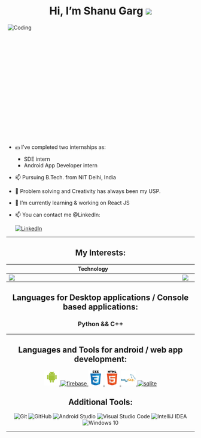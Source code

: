 <h1 align="center">  Hi, I’m Shanu Garg <img src="https://raw.githubusercontent.com/MartinHeinz/MartinHeinz/master/wave.gif" width="30px"></h1>

<p><img align="right" alt="Coding" width="500" height="320" src="https://github.com/Shanugarg499/Shanugarg499/blob/main/lightsimage.gif?raw=true"/></br></p>
   
- 💵 I’ve completed two internships as:
    <ul type="square" align ="centre">
      <li> SDE intern </li>
      <li> Android App Developer intern </li>
    </ul>

- 📫 Pursuing B.Tech. from NIT Delhi, India

- 💞️ Problem solving and Creativity has always been my USP.

- 🌱 I’m currently learning & working on React JS


- 📫 You can contact me @LinkedIn: 
    <p> <a href = "https://www.linkedin.com/in/shanu-garg-a46672190/"><img alt="LinkedIn" src="https://img.shields.io/badge/linkedin-%230077B5.svg?&logo=linkedin&logoColor=white"/></a></p>
 
      
<hr>
<h2 align="center">My Interests:</br></h2>

Technology | Virtual Reality
------------ | -------------
<img align="left" width="450" src="https://github.com/Shanugarg499/Shanugarg499/blob/main/techimage.gif?raw=true"/> | <img align="right" width="450" src="https://github.com/Shanugarg499/Shanugarg499/blob/main/virtual-reality.gif"/>


<h2 align="center">Languages for Desktop applications / Console based applications:</h2>
<h3 align="center">Python && C++<br></h3>


<hr>

<h2 align="center">Languages and Tools for android / web app development:</h2>
<div align="center">
<p align="center"> <a href="https://developer.android.com" target="_blank"> <img src="https://raw.githubusercontent.com/devicons/devicon/master/icons/android/android-original-wordmark.svg" alt="android" width="40" height="40"/> </a><a href="https://firebase.google.com/" target="_blank"> <img src="https://www.vectorlogo.zone/logos/firebase/firebase-icon.svg" alt="firebase" width="40" height="40"/> </a><a href="https://www.w3schools.com/css/" target="_blank"> <img src="https://raw.githubusercontent.com/devicons/devicon/master/icons/css3/css3-original-wordmark.svg" alt="css3" width="40" height="40"/> </a> <a href="https://www.w3.org/html/" target="_blank"> <img src="https://raw.githubusercontent.com/devicons/devicon/master/icons/html5/html5-original-wordmark.svg" alt="html5" width="40" height="40"/> </a><a href="https://www.mysql.com/" target="_blank"> <img src="https://raw.githubusercontent.com/devicons/devicon/master/icons/mysql/mysql-original-wordmark.svg" alt="mysql" width="40" height="40"/>  </a><a href="https://www.sqlite.org/" target="_blank"> <img src="https://www.vectorlogo.zone/logos/sqlite/sqlite-icon.svg" alt="sqlite" width="40" height="40"/></a>
</div>

<h2 align="center">Additional Tools:<br></h2>
<div align="center">
<p>
    <img alt="Git" src="https://img.shields.io/badge/Git%20-%23F05033.svg?logo=git&logoColor=white">
    <img alt="GitHub" src="https://img.shields.io/badge/github-%23121011.svg?logo=github&logoColor=white"/>
    <img alt="Android Studio" src="https://img.shields.io/badge/AndroidStudio-5C2D91.svg?logo=android-studio&logoColor=white"/>
    <img alt="Visual Studio Code" src="https://img.shields.io/badge/Visual%20Studio%20Code-0078d7.svg?logo=visual-studio-code&logoColor=white">
    <img alt="IntelliJ IDEA" src="https://img.shields.io/badge/IntelliJIDEA-000000.svg?logo=intellij-idea&logoColor=white"/>
    <img alt="Windows 10" src="https://img.shields.io/badge/Windows-0078D6?&logo=windows&logoColor=white" />

</p>
</div>

<hr>
